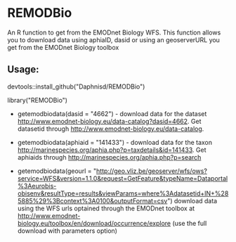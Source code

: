 # REMODBio


An R function to get from the EMODnet Biology WFS. This function allows you to download data using aphiaID, dasid or using an geoserverURL you get from the EMODnet Biology toolbox

## Usage:

devtools::install_github("Daphnisd/REMODBio")

library("REMODBio")

- getemodbiodata(dasid = "4662") - download data for the dataset http://www.emodnet-biology.eu/data-catalog?dasid=4662. Get datasetid through http://www.emodnet-biology.eu/data-catalog.

- getemodbiodata(aphiaid = "141433") - download data for the taxon http://marinespecies.org/aphia.php?p=taxdetails&id=141433. Get aphiaids through http://marinespecies.org/aphia.php?p=search

- getemodbiodata(geourl = "http://geo.vliz.be/geoserver/wfs/ows?service=WFS&version=1.1.0&request=GetFeature&typeName=Dataportal%3Aeurobis-obisenv&resultType=results&viewParams=where%3Adatasetid+IN+%285885%29%3Bcontext%3A0100&outputFormat=csv") download data using the WFS urls optained through the EMODnet toolbox at http://www.emodnet-biology.eu/toolbox/en/download/occurrence/explore (use the full download with parameters option)
